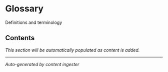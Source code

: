 # Glossary

Definitions and terminology

## Contents

*This section will be automatically populated as content is added.*

---
*Auto-generated by content ingester*
